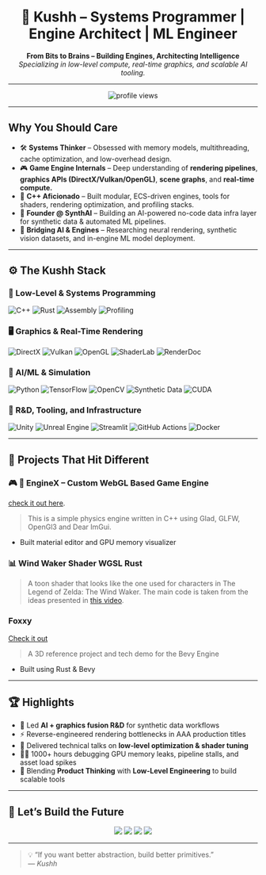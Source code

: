 <h1 align="center">🚀 Kushh – Systems Programmer | Engine Architect | ML Engineer</h1>
<p align="center">
  <b>From Bits to Brains – Building Engines, Architecting Intelligence</b><br>
  <i>Specializing in low-level compute, real-time graphics, and scalable AI tooling.</i>
</p>

---

<p align="center">
  <img src="https://komarev.com/ghpvc/?username=Kushh&color=blue&style=flat-square" alt="profile views" />
</p>

---

## Why You Should Care

- 🛠️ **Systems Thinker** – Obsessed with memory models, multithreading, cache optimization, and low-overhead design.
- 🎮 **Game Engine Internals** – Deep understanding of **rendering pipelines**, **graphics APIs (DirectX/Vulkan/OpenGL)**, **scene graphs**, and **real-time compute.**
- 🧵 **C++ Aficionado** – Built modular, ECS-driven engines, tools for shaders, rendering optimization, and profiling stacks.
- 🧬 **Founder @ SynthAI** – Building an AI-powered no-code data infra layer for synthetic data & automated ML pipelines.
- 🧩 **Bridging AI & Engines** – Researching neural rendering, synthetic vision datasets, and in-engine ML model deployment.

---

## ⚙️ The Kushh Stack

### 🔧 Low-Level & Systems Programming
![C++](https://img.shields.io/badge/C++-00599C?style=for-the-badge&logo=cplusplus&logoColor=white)
![Rust](https://img.shields.io/badge/Rust-000000?style=for-the-badge&logo=rust&logoColor=white)
![Assembly](https://img.shields.io/badge/Assembly-525252?style=for-the-badge&logo=gnubash&logoColor=white)
![Profiling](https://img.shields.io/badge/Perf%20Tools-FF6F00?style=for-the-badge&logo=nvidia&logoColor=white)

### 🖥️ Graphics & Real-Time Rendering
![DirectX](https://img.shields.io/badge/DirectX-0078D6?style=for-the-badge&logo=directx&logoColor=white)
![Vulkan](https://img.shields.io/badge/Vulkan-AC162C?style=for-the-badge&logo=vulkan&logoColor=white)
![OpenGL](https://img.shields.io/badge/OpenGL-5586A4?style=for-the-badge&logo=opengl&logoColor=white)
![ShaderLab](https://img.shields.io/badge/HLSL%2FGLSL%2FMetal-8A2BE2?style=for-the-badge&logo=unity&logoColor=white)
![RenderDoc](https://img.shields.io/badge/RenderDoc-00599C?style=for-the-badge&logo=nvidia&logoColor=white)

### 🧠 AI/ML & Simulation
![Python](https://img.shields.io/badge/Python-3776AB?style=for-the-badge&logo=python&logoColor=white)
![TensorFlow](https://img.shields.io/badge/TensorFlow-FF6F00?style=for-the-badge&logo=tensorflow&logoColor=white)
![OpenCV](https://img.shields.io/badge/OpenCV-5C3EE8?style=for-the-badge&logo=opencv&logoColor=white)
![Synthetic Data](https://img.shields.io/badge/Synthetic%20Data-%233399ff?style=for-the-badge&logo=databricks&logoColor=white)
![CUDA](https://img.shields.io/badge/CUDA-76B900?style=for-the-badge&logo=nvidia&logoColor=white)

### 🧪 R&D, Tooling, and Infrastructure
![Unity](https://img.shields.io/badge/Unity-000000?style=for-the-badge&logo=unity&logoColor=white)
![Unreal Engine](https://img.shields.io/badge/Unreal-0E1128?style=for-the-badge&logo=unrealengine&logoColor=white)
![Streamlit](https://img.shields.io/badge/Streamlit-FF4B4B?style=for-the-badge&logo=streamlit&logoColor=white)
![GitHub Actions](https://img.shields.io/badge/CI%2FCD-2088FF?style=for-the-badge&logo=githubactions&logoColor=white)
![Docker](https://img.shields.io/badge/Docker-0db7ed?style=for-the-badge&logo=docker&logoColor=white)

---

## 🧩 Projects That Hit Different

### 🎮 **🧠 EngineX** – Custom WebGL Based Game Engine 
[check it out here](https://github.com/kush-cpu/physical-engine-webgl-main).
> This is a simple physics engine written in C++ using Glad, GLFW, OpenGl3 and Dear ImGui. 
- Built material editor and GPU memory visualizer  

### 📊 **Wind Waker Shader** WGSL Rust
> A toon shader that looks like the one used for characters in The Legend of Zelda: The Wind Waker. The main code is taken from the ideas presented in [this video](https://www.youtube.com/watch?v=mnxs6CR6Zrk). 

### Foxxy 
[Check it out](https://github.com/kush-cpu/rusty-fox)
> A 3D reference project and tech demo for the Bevy Engine 
- Built using Rust & Bevy 

---

## 🏆 Highlights

- 🧠 Led **AI + graphics fusion R&D** for synthetic data workflows
- ⚡ Reverse-engineered rendering bottlenecks in AAA production titles
- 💬 Delivered technical talks on **low-level optimization & shader tuning**
- 👨‍💻 1000+ hours debugging GPU memory leaks, pipeline stalls, and asset load spikes
- 🧬 Blending **Product Thinking** with **Low-Level Engineering** to build scalable tools

---

## 🔗 Let’s Build the Future

<p align="center">
  <a href="https://linkedin.com/in/kushagra-nigam-a322a6162/"><img src="https://img.shields.io/badge/LinkedIn-0077B5?style=for-the-badge&logo=linkedin&logoColor=white"></a>
  <a href="https://twitter.com/ironicallykushh"><img src="https://img.shields.io/badge/Twitter-1DA1F2?style=for-the-badge&logo=twitter&logoColor=white"></a>
  <a href="https://dev.to/kushh_"><img src="https://img.shields.io/badge/DEV.to-0A0A0A?style=for-the-badge&logo=dev.to&logoColor=white"></a>
  <a href="https://www.youtube.com/@kusshh_xo"><img src="https://img.shields.io/badge/YouTube-FF0000?style=for-the-badge&logo=youtube&logoColor=white"></a>
</p>

---

> 💡 “If you want better abstraction, build better primitives.”  
> — _Kushh_
